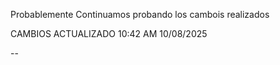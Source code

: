 Probablemente
Continuamos probando los cambois realizados

CAMBIOS ACTUALIZADO 10:42 AM 10/08/2025

--